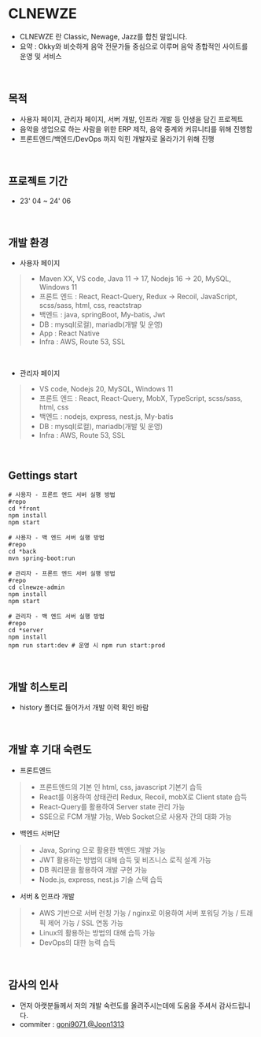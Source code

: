 # CLNEWZE

- CLNEWZE 란 Classic, Newage, Jazz를 합친 말입니다.
- 요약 : Okky와 비슷하게 음악 전문가들 중심으로 이루며 음악 종합적인 사이트를 운영 및 서비스

<br/>

## 목적

- 사용자 페이지, 관리자 페이지, 서버 개발, 인프라 개발 등 인생을 담긴 프로젝트
- 음악을 생업으로 하는 사람을 위한 ERP 제작, 음악 중계와 커뮤니티를 위해 진행함
- 프론트엔드/백엔드/DevOps 까지 익힌 개발자로 올라가기 위해 진행

<br/>

## 프로젝트 기간

- 23' 04 ~ 24' 06

<br/>

## 개발 환경

- 사용자 페이지

> - Maven XX, VS code, Java 11 -> 17, Nodejs 16 -> 20, MySQL, Windows 11
> - 프론트 엔드 : React, React-Query, Redux -> Recoil, JavaScript, scss/sass, html, css, reactstrap
> - 백엔드 : java, springBoot, My-batis, Jwt
> - DB : mysql(로컬), mariadb(개발 및 운영)
> - App : React Native
> - Infra : AWS, Route 53, SSL

<br/>

- 관리자 페이지

> - VS code, Nodejs 20, MySQL, Windows 11
> - 프론트 엔드 : React, React-Query, MobX, TypeScript, scss/sass, html, css
> - 백엔드 : nodejs, express, nest.js, My-batis
> - DB : mysql(로컬), mariadb(개발 및 운영)
> - Infra : AWS, Route 53, SSL

<br/>

## Gettings start

```
# 사용자 - 프론트 엔드 서버 실행 방법
#repo
cd *front
npm install
npm start

# 사용자 - 백 엔드 서버 실행 방법
#repo
cd *back
mvn spring-boot:run

# 관리자 - 프론트 엔드 서버 실행 방법
#repo
cd clnewze-admin
npm install
npm start

# 관리자 - 백 엔드 서버 실행 방법
#repo
cd *server
npm install
npm run start:dev # 운영 시 npm run start:prod
```

<br/>

## 개발 히스토리

- history 폴더로 들어가서 개발 이력 확인 바람

<br/>

## 개발 후 기대 숙련도

- 프론트엔드

> - 프론트엔드의 기본 인 html, css, javascript 기본기 습득
> - React를 이용하여 상태관리 Redux, Recoil, mobX로 Client state 습득
> - React-Query를 활용하여 Server state 관리 가능
> - SSE으로 FCM 개발 가능, Web Socket으로 사용자 간의 대화 가능

- 백엔드 서버단

> - Java, Spring 으로 활용한 백엔드 개발 가능
> - JWT 활용하는 방법의 대해 습득 및 비즈니스 로직 설계 가능
> - DB 쿼리문을 활용하여 개발 구현 가능
> - Node.js, express, nest.js 기술 스택 습득

- 서버 & 인프라 개발

> - AWS 기반으로 서버 런칭 가능 / nginx로 이용하여 서버 포워딩 가능 / 트래픽 제어 가능 / SSL 연동 가능
> - Linux의 활용하는 방법의 대해 습득 가능
> - DevOps의 대한 능력 습득

<br/>

## 감사의 인사

- 먼저 아랫분들께서 저의 개발 숙련도를 올려주시는데에 도움을 주셔서 감사드립니다.
- commiter : [goni9071](https://github.com/goni9071),[@Joon1313](https://github.com/Joon1313)
